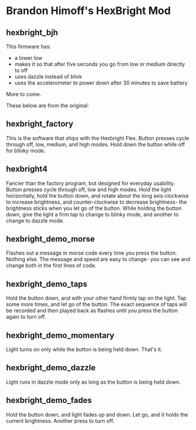 Brandon Himoff's HexBright Mod
=======================

hexbright_bjh
-----------------
This firmware has: 
* a lower low
* makes it so that after five seconds you go from low or medium directly to off 
* uses dazzle instead of blink
* uses the accelerometer to power down after 30 minutes to save battery

More to come.


These below are from the original:

hexbright_factory
-----------------
This is the software that ships with the Hexbright Flex.  Button presses cycle
through off, low, medium, and high modes.  Hold down the button while off for 
blinky mode.

hexbright4
---------------------
Fancier than the factory program, but designed for everyday usability.  Button
presses cycle through off, low and high modes.  Hold the light horizontally,
hold the button down, and rotate about the long axis clockwise to increase
brightness, and counter-clockwise to decrease brightness- the brightness sticks
when you let go of the button.  While holding the button down, give the light a
firm tap to change to blinky mode, and another to change to dazzle mode.

hexbright_demo_morse
--------------------
Flashes out a message in morse code every time you press the button.  Nothing 
else.  The message and speed are easy to change- you can see and change both 
in the first lines of code.

hexbright_demo_taps
-------------------
Hold the button down, and with your other hand firmly tap on the light.  Tap
some more times, and let go of the button.  The exact sequence of taps will
be recorded and then played back as flashes until you press the button again
to turn off.

hexbright_demo_momentary
------------------------  
Light turns on only while the button is being held down.  That's it.

hexbright_demo_dazzle
---------------------
Light runs in dazzle mode only as long as the button is being held down.

hexbright_demo_fades
--------------------  
Hold the button down, and light fades up and down.  Let go, and it holds the 
current brightness.  Another press to turn off.
